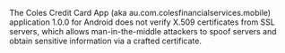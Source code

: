The Coles Credit Card App (aka au.com.colesfinancialservices.mobile) application 1.0.0 for Android does not verify X.509 certificates from SSL servers, which allows man-in-the-middle attackers to spoof servers and obtain sensitive information via a crafted certificate.